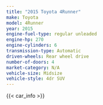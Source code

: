 ```yaml
---
title: "2015 Toyota 4Runner"
make: Toyota
model: 4Runner
year: 2015
engine-fuel-type: regular unleaded
engine-hp: 270
engine-cylinders: 6
transmission-type: Automatic
driven-wheels: Rear wheel drive
number-of-doors: 4
market-category: N/A
vehicle-size: Midsize
vehicle-style: 4dr SUV
---
```


{{< car_info >}}
